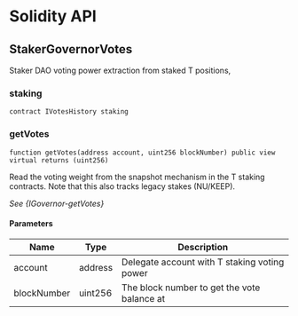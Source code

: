 # Solidity API

## StakerGovernorVotes

Staker DAO voting power extraction from staked T positions,

### staking

```solidity
contract IVotesHistory staking
```

### getVotes

```solidity
function getVotes(address account, uint256 blockNumber) public view virtual returns (uint256)
```

Read the voting weight from the snapshot mechanism in the T
        staking contracts. Note that this also tracks legacy stakes
        (NU/KEEP).

_See {IGovernor-getVotes}_

#### Parameters

| Name | Type | Description |
| ---- | ---- | ----------- |
| account | address | Delegate account with T staking voting power |
| blockNumber | uint256 | The block number to get the vote balance at |

